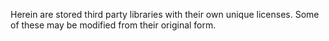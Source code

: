 Herein are stored third party libraries with their own unique licenses. Some of these may be
modified from their original form.
